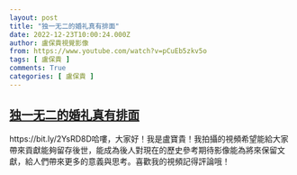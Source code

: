 ```yaml
---
layout: post
title: "独一无二的婚礼真有排面"
date: 2022-12-23T10:00:24.000Z
author: 盧保貴視覺影像
from: https://www.youtube.com/watch?v=pCuEb5zkv5o
tags: [ 盧保貴 ]
comments: True
categories: [ 盧保貴 ]
---
```

<!--1671789624000-->
[独一无二的婚礼真有排面](https://www.youtube.com/watch?v=pCuEb5zkv5o)
------

<div>
https://bit.ly/2YsRD8D哈嘍，大家好！我是盧寶貴！我拍攝的視頻希望能給大家帶來貢獻能夠留存後世，能成為後人對現在的歷史參考期待影像能為將來保留文獻，給人們帶來更多的意義與思考。喜歡我的視頻記得評論哦！
</div>
